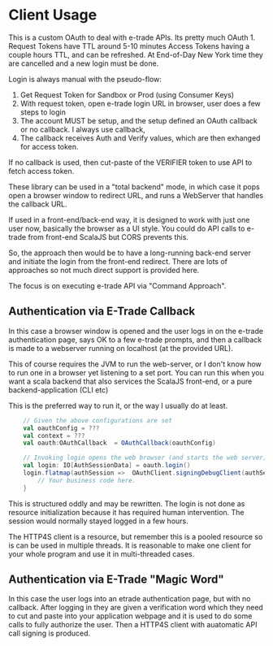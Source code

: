 # Client Usage

This is a custom OAuth to deal with e-trade APIs.
Its pretty much OAuth 1.
Request Tokens have TTL around 5-10 minutes
Access Tokens having a couple hours TTL, and can be refreshed.
At End-of-Day New York time they are cancelled and a new login must be done.

Login is always manual with the pseudo-flow:

1. Get Request Token for Sandbox or Prod (using Consumer Keys)
2. With request token, open e-trade login URL in browser, user does a few steps to login
3. The account MUST be setup, and the setup defined an OAuth callback or no callback. I always use callback,
4. The callback receives Auth and Verify values, which are then exhanged for access token.

If no callback is used, then cut-paste of the VERIFIER token to use API to fetch access token.

These library can be used in a "total backend" mode, in which case it pops open a browser window to redirect URL, and runs a WebServer that
handles the callback URL.

If used in a front-end/back-end way, it is designed to work with just one user now, basically the browser as a UI style.
You could do API calls to e-trade from front-end ScalaJS but CORS prevents this.

So, the approach then would be to have a long-running back-end server and initiate the login from the front-end redirect.
There are lots of approaches so not much direct support is provided here.

The focus is on executing e-trade API via "Command Approach".


## Authentication via E-Trade Callback

In this case a browser window is opened and the user logs in on the e-trade authentication page, says OK to a few
e-trade prompts, and then a callback is made to a webserver running on localhost (at the provided URL).

This of course requires the JVM to run the web-server, or I don't know how to run one in a browser yet listening to a set port.
You can run this when you want a scala backend that also services the ScalaJS front-end, or a pure backend-application (CLI etc)

This is the preferred way to run it, or the way I usually do at least.

```scala
    // Given the above configurations are set
    val oauthConfig = ???
    val context = ???
    val oauth:OAuthCallback  = OAuthCallback(oauthConfig)

    // Invoking login opens the web browser (and starts the web server). It waits until user logs-in with a timeout.
    val login: IO[AuthSessionData] = oauth.login()
    login.flatmap(authSession =>  OAuthClient.signingDebugClient(authSession).use{ client => 
        // Your business code here.
    }

```
This is structured oddly and may be rewritten. The login is not done as resource initialization because
it has required human intervention. The session would normally stayed logged in a few hours.

The HTTP4S client is a resource, but remember this is a pooled resource so is can be used in multiple threads.
It is reasonable to make one client for your whole program and use it in multi-threaded cases.


## Authentication via E-Trade "Magic Word"

In this case the user logs into an etrade authentication page, but with no callback. After logging in they are given
a verification word which they need to cut and paste into your application webpage and it is used to do some calls to fully
authorize the user. Then a HTTP4S client with auatomatic API call signing is produced.

```scala

```
